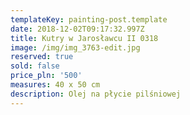 ```yaml
---
templateKey: painting-post.template
date: 2018-12-02T09:17:32.997Z
title: Kutry w Jarosławcu II 0318
image: /img/img_3763-edit.jpg
reserved: true
sold: false
price_pln: '500'
measures: 40 x 50 cm
description: Olej na płycie pilśniowej
---
```


